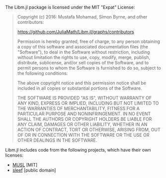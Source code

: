 The Libm.jl package is licensed under the MIT "Expat" License:

> Copyright (c) 2016: Mustafa Mohamad, Simon Byrne, and other contributors:
> 
> https://github.com/JuliaMath/Libm.jl/graphs/contributors
> 
> Permission is hereby granted, free of charge, to any person obtaining a copy
> of this software and associated documentation files (the "Software"), to deal
> in the Software without restriction, including without limitation the rights
> to use, copy, modify, merge, publish, distribute, sublicense, and/or sell
> copies of the Software, and to permit persons to whom the Software is
> furnished to do so, subject to the following conditions:
> 
> The above copyright notice and this permission notice shall be included in all
> copies or substantial portions of the Software.
> 
> THE SOFTWARE IS PROVIDED "AS IS", WITHOUT WARRANTY OF ANY KIND, EXPRESS OR
> IMPLIED, INCLUDING BUT NOT LIMITED TO THE WARRANTIES OF MERCHANTABILITY,
> FITNESS FOR A PARTICULAR PURPOSE AND NONINFRINGEMENT. IN NO EVENT SHALL THE
> AUTHORS OR COPYRIGHT HOLDERS BE LIABLE FOR ANY CLAIM, DAMAGES OR OTHER
> LIABILITY, WHETHER IN AN ACTION OF CONTRACT, TORT OR OTHERWISE, ARISING FROM,
> OUT OF OR IN CONNECTION WITH THE SOFTWARE OR THE USE OR OTHER DEALINGS IN THE
> SOFTWARE.
> 

Libm.jl includes code from the following projects, which have their own licenses:

- [MUSL](http://git.musl-libc.org/cgit/musl/tree/COPYRIGHT) [MIT]
- [sleef](https://github.com/shibatch/sleef) [public domain]